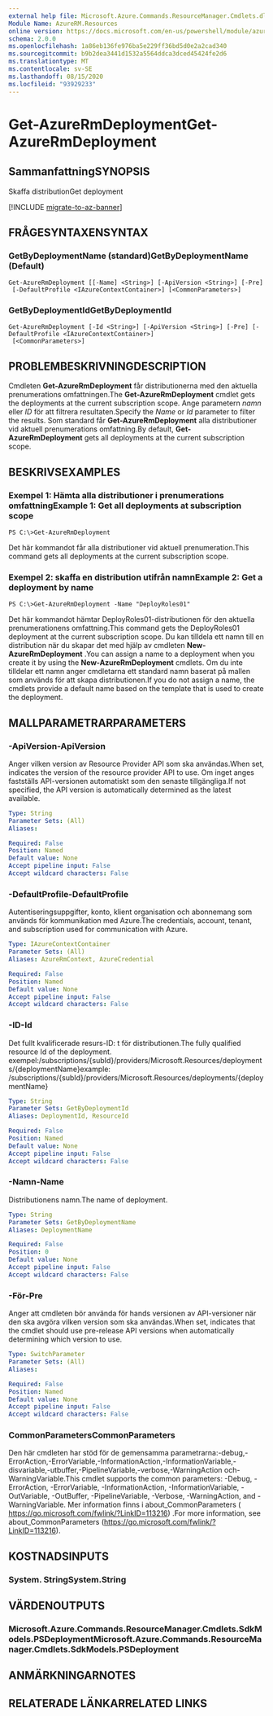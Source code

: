 ```yaml
---
external help file: Microsoft.Azure.Commands.ResourceManager.Cmdlets.dll-Help.xml
Module Name: AzureRM.Resources
online version: https://docs.microsoft.com/en-us/powershell/module/azurerm.resources/get-azurermdeployment
schema: 2.0.0
ms.openlocfilehash: 1a86eb136fe976ba5e229ff36bd5d0e2a2cad340
ms.sourcegitcommit: b9b2dea3441d1532a5564ddca3dced45424fe2d6
ms.translationtype: MT
ms.contentlocale: sv-SE
ms.lasthandoff: 08/15/2020
ms.locfileid: "93929233"
---
```

# <span data-ttu-id="1de37-101">Get-AzureRmDeployment</span><span class="sxs-lookup"><span data-stu-id="1de37-101">Get-AzureRmDeployment</span></span>

## <span data-ttu-id="1de37-102">Sammanfattning</span><span class="sxs-lookup"><span data-stu-id="1de37-102">SYNOPSIS</span></span>
<span data-ttu-id="1de37-103">Skaffa distribution</span><span class="sxs-lookup"><span data-stu-id="1de37-103">Get deployment</span></span>

[!INCLUDE [migrate-to-az-banner](../../includes/migrate-to-az-banner.md)]

## <span data-ttu-id="1de37-104">FRÅGESYNTAXEN</span><span class="sxs-lookup"><span data-stu-id="1de37-104">SYNTAX</span></span>

### <span data-ttu-id="1de37-105">GetByDeploymentName (standard)</span><span class="sxs-lookup"><span data-stu-id="1de37-105">GetByDeploymentName (Default)</span></span>
```
Get-AzureRmDeployment [[-Name] <String>] [-ApiVersion <String>] [-Pre]
 [-DefaultProfile <IAzureContextContainer>] [<CommonParameters>]
```

### <span data-ttu-id="1de37-106">GetByDeploymentId</span><span class="sxs-lookup"><span data-stu-id="1de37-106">GetByDeploymentId</span></span>
```
Get-AzureRmDeployment [-Id <String>] [-ApiVersion <String>] [-Pre] [-DefaultProfile <IAzureContextContainer>]
 [<CommonParameters>]
```

## <span data-ttu-id="1de37-107">PROBLEMBESKRIVNING</span><span class="sxs-lookup"><span data-stu-id="1de37-107">DESCRIPTION</span></span>
<span data-ttu-id="1de37-108">Cmdleten **Get-AzureRmDeployment** får distributionerna med den aktuella prenumerations omfattningen.</span><span class="sxs-lookup"><span data-stu-id="1de37-108">The **Get-AzureRmDeployment** cmdlet gets the deployments at the current subscription scope.</span></span>
<span data-ttu-id="1de37-109">Ange parametern *namn* eller *ID* för att filtrera resultaten.</span><span class="sxs-lookup"><span data-stu-id="1de37-109">Specify the *Name* or *Id* parameter to filter the results.</span></span>
<span data-ttu-id="1de37-110">Som standard får **Get-AzureRmDeployment** alla distributioner vid aktuell prenumerations omfattning.</span><span class="sxs-lookup"><span data-stu-id="1de37-110">By default, **Get-AzureRmDeployment** gets all deployments at the current subscription scope.</span></span>

## <span data-ttu-id="1de37-111">BESKRIVS</span><span class="sxs-lookup"><span data-stu-id="1de37-111">EXAMPLES</span></span>

### <span data-ttu-id="1de37-112">Exempel 1: Hämta alla distributioner i prenumerations omfattning</span><span class="sxs-lookup"><span data-stu-id="1de37-112">Example 1: Get all deployments at subscription scope</span></span>
```
PS C:\>Get-AzureRmDeployment
```

<span data-ttu-id="1de37-113">Det här kommandot får alla distributioner vid aktuell prenumeration.</span><span class="sxs-lookup"><span data-stu-id="1de37-113">This command gets all deployments at the current subscription scope.</span></span>

### <span data-ttu-id="1de37-114">Exempel 2: skaffa en distribution utifrån namn</span><span class="sxs-lookup"><span data-stu-id="1de37-114">Example 2: Get a deployment by name</span></span>
```
PS C:\>Get-AzureRmDeployment -Name "DeployRoles01"
```

<span data-ttu-id="1de37-115">Det här kommandot hämtar DeployRoles01-distributionen för den aktuella prenumerationens omfattning.</span><span class="sxs-lookup"><span data-stu-id="1de37-115">This command gets the DeployRoles01 deployment at the current subscription scope.</span></span>
<span data-ttu-id="1de37-116">Du kan tilldela ett namn till en distribution när du skapar det med hjälp av cmdleten **New-AzureRmDeployment** .</span><span class="sxs-lookup"><span data-stu-id="1de37-116">You can assign a name to a deployment when you create it by using the **New-AzureRmDeployment** cmdlets.</span></span>
<span data-ttu-id="1de37-117">Om du inte tilldelar ett namn anger cmdletarna ett standard namn baserat på mallen som används för att skapa distributionen.</span><span class="sxs-lookup"><span data-stu-id="1de37-117">If you do not assign a name, the cmdlets provide a default name based on the template that is used to create the deployment.</span></span>

## <span data-ttu-id="1de37-118">MALLPARAMETRAR</span><span class="sxs-lookup"><span data-stu-id="1de37-118">PARAMETERS</span></span>

### <span data-ttu-id="1de37-119">-ApiVersion</span><span class="sxs-lookup"><span data-stu-id="1de37-119">-ApiVersion</span></span>
<span data-ttu-id="1de37-120">Anger vilken version av Resource Provider API som ska användas.</span><span class="sxs-lookup"><span data-stu-id="1de37-120">When set, indicates the version of the resource provider API to use.</span></span>
<span data-ttu-id="1de37-121">Om inget anges fastställs API-versionen automatiskt som den senaste tillgängliga.</span><span class="sxs-lookup"><span data-stu-id="1de37-121">If not specified, the API version is automatically determined as the latest available.</span></span>

```yaml
Type: String
Parameter Sets: (All)
Aliases:

Required: False
Position: Named
Default value: None
Accept pipeline input: False
Accept wildcard characters: False
```

### <span data-ttu-id="1de37-122">-DefaultProfile</span><span class="sxs-lookup"><span data-stu-id="1de37-122">-DefaultProfile</span></span>
<span data-ttu-id="1de37-123">Autentiseringsuppgifter, konto, klient organisation och abonnemang som används för kommunikation med Azure.</span><span class="sxs-lookup"><span data-stu-id="1de37-123">The credentials, account, tenant, and subscription used for communication with Azure.</span></span>

```yaml
Type: IAzureContextContainer
Parameter Sets: (All)
Aliases: AzureRmContext, AzureCredential

Required: False
Position: Named
Default value: None
Accept pipeline input: False
Accept wildcard characters: False
```

### <span data-ttu-id="1de37-124">-ID</span><span class="sxs-lookup"><span data-stu-id="1de37-124">-Id</span></span>
<span data-ttu-id="1de37-125">Det fullt kvalificerade resurs-ID: t för distributionen.</span><span class="sxs-lookup"><span data-stu-id="1de37-125">The fully qualified resource Id of the deployment.</span></span>
<span data-ttu-id="1de37-126">exempel:/subscriptions/{subId}/providers/Microsoft.Resources/deployments/{deploymentName}</span><span class="sxs-lookup"><span data-stu-id="1de37-126">example: /subscriptions/{subId}/providers/Microsoft.Resources/deployments/{deploymentName}</span></span>

```yaml
Type: String
Parameter Sets: GetByDeploymentId
Aliases: DeploymentId, ResourceId

Required: False
Position: Named
Default value: None
Accept pipeline input: False
Accept wildcard characters: False
```

### <span data-ttu-id="1de37-127">-Namn</span><span class="sxs-lookup"><span data-stu-id="1de37-127">-Name</span></span>
<span data-ttu-id="1de37-128">Distributionens namn.</span><span class="sxs-lookup"><span data-stu-id="1de37-128">The name of deployment.</span></span>

```yaml
Type: String
Parameter Sets: GetByDeploymentName
Aliases: DeploymentName

Required: False
Position: 0
Default value: None
Accept pipeline input: False
Accept wildcard characters: False
```

### <span data-ttu-id="1de37-129">-För</span><span class="sxs-lookup"><span data-stu-id="1de37-129">-Pre</span></span>
<span data-ttu-id="1de37-130">Anger att cmdleten bör använda för hands versionen av API-versioner när den ska avgöra vilken version som ska användas.</span><span class="sxs-lookup"><span data-stu-id="1de37-130">When set, indicates that the cmdlet should use pre-release API versions when automatically determining which version to use.</span></span>

```yaml
Type: SwitchParameter
Parameter Sets: (All)
Aliases:

Required: False
Position: Named
Default value: None
Accept pipeline input: False
Accept wildcard characters: False
```

### <span data-ttu-id="1de37-131">CommonParameters</span><span class="sxs-lookup"><span data-stu-id="1de37-131">CommonParameters</span></span>
<span data-ttu-id="1de37-132">Den här cmdleten har stöd för de gemensamma parametrarna:-debug,-ErrorAction,-ErrorVariable,-InformationAction,-InformationVariable,-disvariable,-utbuffer,-PipelineVariable,-verbose,-WarningAction och-WarningVariable.</span><span class="sxs-lookup"><span data-stu-id="1de37-132">This cmdlet supports the common parameters: -Debug, -ErrorAction, -ErrorVariable, -InformationAction, -InformationVariable, -OutVariable, -OutBuffer, -PipelineVariable, -Verbose, -WarningAction, and -WarningVariable.</span></span> <span data-ttu-id="1de37-133">Mer information finns i about_CommonParameters ( https://go.microsoft.com/fwlink/?LinkID=113216) .</span><span class="sxs-lookup"><span data-stu-id="1de37-133">For more information, see about_CommonParameters (https://go.microsoft.com/fwlink/?LinkID=113216).</span></span>

## <span data-ttu-id="1de37-134">KOSTNADS</span><span class="sxs-lookup"><span data-stu-id="1de37-134">INPUTS</span></span>

### <span data-ttu-id="1de37-135">System. String</span><span class="sxs-lookup"><span data-stu-id="1de37-135">System.String</span></span>

## <span data-ttu-id="1de37-136">VÄRDEN</span><span class="sxs-lookup"><span data-stu-id="1de37-136">OUTPUTS</span></span>

### <span data-ttu-id="1de37-137">Microsoft.Azure.Commands.ResourceManager.Cmdlets.SdkModels.PSDeployment</span><span class="sxs-lookup"><span data-stu-id="1de37-137">Microsoft.Azure.Commands.ResourceManager.Cmdlets.SdkModels.PSDeployment</span></span>

## <span data-ttu-id="1de37-138">ANMÄRKNINGAR</span><span class="sxs-lookup"><span data-stu-id="1de37-138">NOTES</span></span>

## <span data-ttu-id="1de37-139">RELATERADE LÄNKAR</span><span class="sxs-lookup"><span data-stu-id="1de37-139">RELATED LINKS</span></span>
